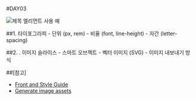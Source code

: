 #DAY03

![제목 엘리먼트 사용 예](https://media.24ways.org/2011/debenham/annotation-clearleft-pattern-portfolio.jpg)

##1. 타이포그라피
	- 단위 (px, rem)
	- 비율 (font, line-height)
	- 자간 (letter-spacing)

##2. . 이미지 슬라이스
	- 스마트 오브젝트
	- 벡터 이미지 (SVG)
	- 이미지 내보내기 방식

##[참고]
- [Front and Style Guide](https://24ways.org/2011/front-end-style-guides)
- [Generate image assets](https://helpx.adobe.com/photoshop/using/generate-assets-layers.html)
